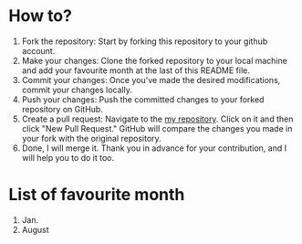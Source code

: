 # How to?

1. Fork the repository: Start by forking this repository to your github account.
2. Make your changes: Clone the forked repository to your local machine and add your favourite month at the last of this README file.
3. Commit your changes: Once you've made the desired modifications, commit your changes locally.
4. Push your changes: Push the committed changes to your forked repository on GitHub.
5. Create a pull request: Navigate to the [my repository](https://github.com/inusturbo/AttractingContributors-month/pulls). Click on it and then click "New Pull Request." GitHub will compare the changes you made in your fork with the original repository.
6. Done, I will merge it. Thank you in advance for your contribution, and I will help you to do it too.

# List of favourite month
1. Jan.
3. August